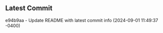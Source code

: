 
## Latest Commit
e94b9aa - Update README with latest commit info (2024-09-01 11:49:37 -0400) <Yunxi-Zhou>
